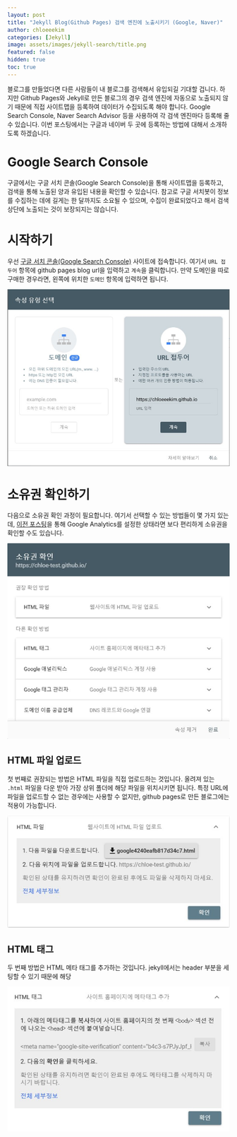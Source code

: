 ```yaml
---
layout: post
title: "Jekyll Blog(Github Pages) 검색 엔진에 노출시키기 (Google, Naver)"
author: chloeeekim
categories: [Jekyll]
image: assets/images/jekyll-search/title.png
featured: false
hidden: true
toc: true
---
```


블로그를 만들었다면 다른 사람들이 내 블로그를 검색해서 유입되길 기대할 겁니다. 하지만 Github Pages와 Jekyll로 만든 블로그의 경우 검색 엔진에 자동으로 노출되지 않기 때문에 직접 사이트맵을 등록하여 데이터가 수집되도록 해야 합니다. Google Search Console, Naver Search Advisor 등을 사용하여 각 검색 엔진마다 등록해 줄 수 있습니다. 이번 포스팅에서는 구글과 네이버 두 곳에 등록하는 방법에 대해서 소개하도록 하겠습니다.

# Google Search Console

구글에서는 구글 서치 콘솔(Google Search Console)을 통해 사이트맵을 등록하고, 검색을 통해 노출된 양과 유입된 내용을 확인할 수 있습니다. 참고로 구글 서치봇이 정보를 수집하는 데에 길게는 한 달까지도 소요될 수 있으며, 수집이 완료되었다고 해서 검색 상단에 노출되는 것이 보장되지는 않습니다.

# 시작하기

우선 <a href="https://search.google.com/search-console" target="_blank">구글 서치 콘솔(Google Search Console)</a> 사이트에 접속합니다. 여기서 `URL 접두어` 항목에 github pages blog url을 입력하고 `계속`을 클릭합니다. 만약 도메인을 따로 구매한 경우라면, 왼쪽에 위치한 `도메인` 항목에 입력하면 됩니다.

<img src="/assets/images/jekyll-search/1.jpg" alt="google search console - add url" class="post-img">

# 소유권 확인하기

다음으로 소유권 확인 과정이 필요합니다. 여기서 선택할 수 있는 방법들이 몇 가지 있는데, <a href="https://chloeeekim.github.io/jekyll-google-analytics/" target="_blank">이전 포스팅</a>을 통해 Google Analytics를 설정한 상태라면 보다 편리하게 소유권을 확인할 수도 있습니다.

<img src="/assets/images/jekyll-search/2.jpg" alt="google search console - check ownership" class="post-img">

## HTML 파일 업로드

첫 번째로 권장되는 방법은 HTML 파일을 직접 업로드하는 것입니다. 올려져 있는 `.html` 파일을 다운 받아 가장 상위 폴더에 해당 파일을 위치시키면 됩니다. 특정 URL에 파일을 업로드할 수 없는 경우에는 사용할 수 없지만, github pages로 만든 블로그에는 적용이 가능합니다.

<img src="/assets/images/jekyll-search/3.jpg" alt="check ownership - html file upload" class="post-img">

## HTML 태그

두 번째 방법은 HTML 메타 태그를 추가하는 것입니다. jekyll에서는 header 부분을 세팅할 수 있기 때문에 해당 

<img src="/assets/images/jekyll-search/4.jpg" alt="check ownership - html meta tag" class="post-img">